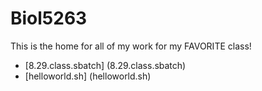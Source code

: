# Biol5263

This is the home for all of my work for my FAVORITE class!

* [8.29.class.sbatch] (8.29.class.sbatch)
* [helloworld.sh] (helloworld.sh)